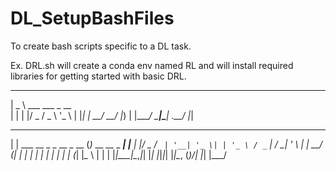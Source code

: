 # DL_SetupBashFiles
To create bash scripts specific to a DL task.

Ex. DRL.sh will create a conda env named RL and will install required libraries for getting started with basic DRL.

____                  
|  _ \  ___  ___ _ __  
| | | |/ _ \/ _ \ '_ \ 
| |_| |  __/  __/ |_) |
|____/ \___|\___| .__/ 
                |_|    
 _                       _                   _        
| | ___  __ _ _ __ _ __ (_)_ __   __ _   ___| |__ 
| |/ _ \/ _` | '__| '_ \| | '_ \ / _` | / __| '_ \ 
| |  __/ (_| | |  | | | | | | | | (_| |_\__ \ | | |
|_|\___|\__,_|_|  |_| |_|_|_| |_|\__, (_)___/_| |_|
                                 |___/  
